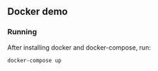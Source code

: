 ## Docker demo

### Running
After installing docker and docker-compose, run:
```
docker-compose up
```